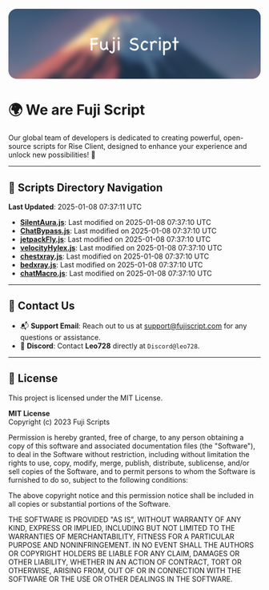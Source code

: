 ![Banner](.github/b.webp)

# 🌍 **We are Fuji Script**

Our global team of developers is dedicated to creating powerful, open-source scripts for Rise Client, designed to enhance your experience and unlock new possibilities! 🌟

---
<!-- SCRIPTS_NAVIGATION_START -->
## 📂 **Scripts Directory Navigation**

**Last Updated**: 2025-01-08 07:37:11 UTC

- **[SilentAura.js](scripts/SilentAura.js)**: Last modified on 2025-01-08 07:37:10 UTC
- **[ChatBypass.js](scripts/ChatBypass.js)**: Last modified on 2025-01-08 07:37:10 UTC
- **[jetpackFly.js](scripts/jetpackFly.js)**: Last modified on 2025-01-08 07:37:10 UTC
- **[velocityHylex.js](scripts/velocityHylex.js)**: Last modified on 2025-01-08 07:37:10 UTC
- **[chestxray.js](scripts/chestxray.js)**: Last modified on 2025-01-08 07:37:10 UTC
- **[bedxray.js](scripts/bedxray.js)**: Last modified on 2025-01-08 07:37:10 UTC
- **[chatMacro.js](scripts/chatMacro.js)**: Last modified on 2025-01-08 07:37:10 UTC

<!-- SCRIPTS_NAVIGATION_END -->

---

## 💬 **Contact Us**  
- 📬 **Support Email**: Reach out to us at [support@fujiscript.com](mailto:support@fujiscript.com) for any questions or assistance.  
- 💬 **Discord**: Contact **Leo728** directly at `Discord@leo728`.

---

## 📜 **License**

This project is licensed under the MIT License.  

**MIT License**  
Copyright (c) 2023 Fuji Scripts  

Permission is hereby granted, free of charge, to any person obtaining a copy of this software and associated documentation files (the "Software"), to deal in the Software without restriction, including without limitation the rights to use, copy, modify, merge, publish, distribute, sublicense, and/or sell copies of the Software, and to permit persons to whom the Software is furnished to do so, subject to the following conditions:  

The above copyright notice and this permission notice shall be included in all copies or substantial portions of the Software.  

THE SOFTWARE IS PROVIDED "AS IS", WITHOUT WARRANTY OF ANY KIND, EXPRESS OR IMPLIED, INCLUDING BUT NOT LIMITED TO THE WARRANTIES OF MERCHANTABILITY, FITNESS FOR A PARTICULAR PURPOSE AND NONINFRINGEMENT. IN NO EVENT SHALL THE AUTHORS OR COPYRIGHT HOLDERS BE LIABLE FOR ANY CLAIM, DAMAGES OR OTHER LIABILITY, WHETHER IN AN ACTION OF CONTRACT, TORT OR OTHERWISE, ARISING FROM, OUT OF OR IN CONNECTION WITH THE SOFTWARE OR THE USE OR OTHER DEALINGS IN THE SOFTWARE.  
